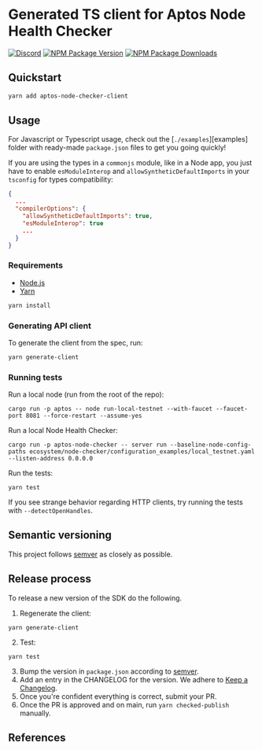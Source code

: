 # Generated TS client for Aptos Node Health Checker

[![Discord][discord-image]][discord-url]
[![NPM Package Version][npm-image-version]][npm-url]
[![NPM Package Downloads][npm-image-downloads]][npm-url]

## Quickstart
```bash
yarn add aptos-node-checker-client
```
## Usage

For Javascript or Typescript usage, check out the [`./examples`][examples] folder with ready-made `package.json` files to get you going quickly!

If you are using the types in a `commonjs` module, like in a Node app, you just have to enable `esModuleInterop`
and `allowSyntheticDefaultImports` in your `tsconfig` for types compatibility:

```json
{
  ...
  "compilerOptions": {
    "allowSyntheticDefaultImports": true,
    "esModuleInterop": true
    ...
  }
}
```

### Requirements

- [Node.js](https://nodejs.org)
- [Yarn](https://yarnpkg.com/)

```bash
yarn install
```

### Generating API client
To generate the client from the spec, run:

```bash
yarn generate-client
```

### Running tests
Run a local node (run from the root of the repo):
```
cargo run -p aptos -- node run-local-testnet --with-faucet --faucet-port 8081 --force-restart --assume-yes
```

Run a local Node Health Checker:
```
cargo run -p aptos-node-checker -- server run --baseline-node-config-paths ecosystem/node-checker/configuration_examples/local_testnet.yaml --listen-address 0.0.0.0
```

Run the tests:
```
yarn test
```

If you see strange behavior regarding HTTP clients, try running the tests with `--detectOpenHandles`.

## Semantic versioning

This project follows [semver](https://semver.org/) as closely as possible.

## Release process

To release a new version of the SDK do the following.

1. Regenerate the client:

```
yarn generate-client
```

2. Test:

```
yarn test
```

3. Bump the version in `package.json` according to [semver](https://semver.org/).
4. Add an entry in the CHANGELOG for the version. We adhere to [Keep a Changelog](https://keepachangelog.com/en/1.0.0/).
5. Once you're confident everything is correct, submit your PR.
6. Once the PR is approved and on main, run `yarn checked-publish` manually.

## References

[repo]: https://github.com/aptos-labs/aptos-core
[npm-image-version]: https://img.shields.io/npm/v/aptos.svg
[npm-image-downloads]: https://img.shields.io/npm/dm/aptos.svg
[npm-url]: https://npmjs.org/package/aptos-node-checker-client
[discord-image]: https://img.shields.io/discord/945856774056083548?label=Discord&logo=discord&style=flat~~~~
[discord-url]: https://discord.gg/aptoslabs
